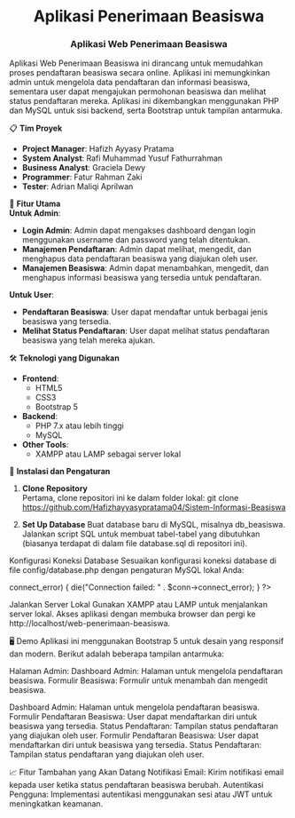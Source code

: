 <h1 align="center">Aplikasi Penerimaan Beasiswa</h1>
<h3 align="center">Aplikasi Web Penerimaan Beasiswa</h3>

<p align="left">Aplikasi Web Penerimaan Beasiswa ini dirancang untuk memudahkan proses pendaftaran beasiswa secara online. Aplikasi ini memungkinkan admin untuk mengelola data pendaftaran dan informasi beasiswa, sementara user dapat mengajukan permohonan beasiswa dan melihat status pendaftaran mereka. Aplikasi ini dikembangkan menggunakan PHP dan MySQL untuk sisi backend, serta Bootstrap untuk tampilan antarmuka.</p>

📋 **Tim Proyek**  
- **Project Manager**: Hafizh Ayyasy Pratama  
- **System Analyst**: Rafi Muhammad Yusuf Fathurrahman  
- **Business Analyst**: Graciela Dewy  
- **Programmer**: Fatur Rahman Zaki  
- **Tester**: Adrian Maliqi Aprilwan

🎯 **Fitur Utama**  
**Untuk Admin**:
- **Login Admin**: Admin dapat mengakses dashboard dengan login menggunakan username dan password yang telah ditentukan.
- **Manajemen Pendaftaran**: Admin dapat melihat, mengedit, dan menghapus data pendaftaran beasiswa yang diajukan oleh user.
- **Manajemen Beasiswa**: Admin dapat menambahkan, mengedit, dan menghapus informasi beasiswa yang tersedia untuk pendaftaran.

**Untuk User**:
- **Pendaftaran Beasiswa**: User dapat mendaftar untuk berbagai jenis beasiswa yang tersedia.
- **Melihat Status Pendaftaran**: User dapat melihat status pendaftaran beasiswa yang telah mereka ajukan.

🛠️ **Teknologi yang Digunakan**  
- **Frontend**:  
  - HTML5  
  - CSS3  
  - Bootstrap 5  
- **Backend**:  
  - PHP 7.x atau lebih tinggi  
  - MySQL  
- **Other Tools**:  
  - XAMPP atau LAMP sebagai server lokal

🚀 **Instalasi dan Pengaturan**  
1. **Clone Repository**  
   Pertama, clone repositori ini ke dalam folder lokal:
  git clone https://github.com/Hafizhayyasypratama04/Sistem-Informasi-Beasiswa
   
2. **Set Up Database**
Buat database baru di MySQL, misalnya db_beasiswa.
Jalankan script SQL untuk membuat tabel-tabel yang dibutuhkan (biasanya terdapat di dalam file database.sql di repositori ini).

Konfigurasi Koneksi Database
Sesuaikan konfigurasi koneksi database di file config/database.php dengan pengaturan MySQL lokal Anda:
<?php
$servername = "localhost";
$username = "root";
$password = "";
$dbname = "db_beasiswa";

// Create connection
$conn = new mysqli($servername, $username, $password, $dbname);

// Check connection
if ($conn->connect_error) {
    die("Connection failed: " . $conn->connect_error);
}
?>

Jalankan Server Lokal
Gunakan XAMPP atau LAMP untuk menjalankan server lokal.
Akses aplikasi dengan membuka browser dan pergi ke http://localhost/web-penerimaan-beasiswa.

🖥️ Demo
Aplikasi ini menggunakan Bootstrap 5 untuk desain yang responsif dan modern. Berikut adalah beberapa tampilan antarmuka:

Halaman Admin:
Dashboard Admin: Halaman untuk mengelola pendaftaran beasiswa.
Formulir Beasiswa: Formulir untuk menambah dan mengedit beasiswa.

Dashboard Admin: Halaman untuk mengelola pendaftaran beasiswa.
Formulir Pendaftaran Beasiswa: User dapat mendaftarkan diri untuk beasiswa yang tersedia.
Status Pendaftaran: Tampilan status pendaftaran yang diajukan oleh user.
Formulir Pendaftaran Beasiswa: User dapat mendaftarkan diri untuk beasiswa yang tersedia.
Status Pendaftaran: Tampilan status pendaftaran yang diajukan oleh user.

📈 Fitur Tambahan yang Akan Datang
Notifikasi Email: Kirim notifikasi email kepada user ketika status pendaftaran beasiswa berubah.
Autentikasi Pengguna: Implementasi autentikasi menggunakan sesi atau JWT untuk meningkatkan keamanan.

